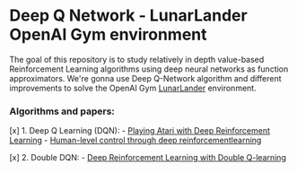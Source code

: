 # Deep Q Network - LunarLander OpenAI Gym environment

The goal of this repository is to study relatively in depth value-based Reinforcement Learning algorithms using deep neural networks as function approximators. We're gonna use Deep Q-Network algorithm and different improvements to solve the OpenAI Gym [LunarLander](https://gym.openai.com/envs/LunarLander-v2/) environment.

### Algorithms and papers:
[x] 1. Deep Q Learning (DQN):
    - [Playing Atari with Deep Reinforcement Learning](https://arxiv.org/abs/1312.5602)
    - [Human-level control through deep reinforcementlearning](http://www.readcube.com/articles/10.1038/nature14236)

[x] 2. Double DQN:
    - [Deep Reinforcement Learning with Double Q-learning](https://arxiv.org/abs/1509.06461)
